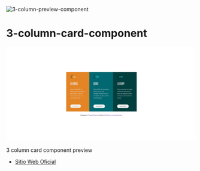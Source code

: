 ![3-column-preview-component](https://github.com/Saul-Gustavo/3-column-card-component/assets/110861830/82afc945-b3a0-4f03-9ed3-e8693a94c750)

# 3-column-card-component

![Alt text](images/Screenshot-2023-Cards-3.png)



3 column card component preview

- [Sitio Web Oficial](https://saul-gustavo.github.io/3-column-card-component/#)

